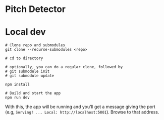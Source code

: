 # Pitch Detector

# Local dev

```
# Clone repo and submodules
git clone --recurse-submodules <repo>

# cd to directory

# optionally, you can do a regular clone, followed by
# git submodule init
# git submodule update

npm install

# Build and start the app
npm run dev
```

With this, the app will be running and you'll get a message giving the
port (e.g, `Serving! ... Local: http://localhost:5001`).  Browse to that address.
